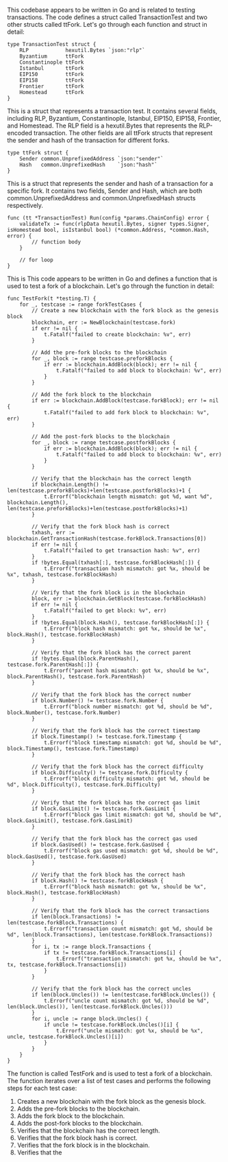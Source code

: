 This codebase appears to be written in Go and is related to testing transactions. The code defines a struct called TransactionTest and two other structs called ttFork. Let's go through each function and struct in detail:

```
type TransactionTest struct {
	RLP            hexutil.Bytes `json:"rlp"`
	Byzantium      ttFork
	Constantinople ttFork
	Istanbul       ttFork
	EIP150         ttFork
	EIP158         ttFork
	Frontier       ttFork
	Homestead      ttFork
}
```
This is a struct that represents a transaction test. It contains several fields, including RLP, Byzantium, Constantinople, Istanbul, EIP150, EIP158, Frontier, and Homestead. The RLP field is a hexutil.Bytes that represents the RLP-encoded transaction. The other fields are all ttFork structs that represent the sender and hash of the transaction for different forks.

```
type ttFork struct {
	Sender common.UnprefixedAddress `json:"sender"`
	Hash   common.UnprefixedHash    `json:"hash"`
}
```
This is a struct that represents the sender and hash of a transaction for a specific fork. It contains two fields, Sender and Hash, which are both common.UnprefixedAddress and common.UnprefixedHash structs respectively.

```
func (tt *TransactionTest) Run(config *params.ChainConfig) error {
	validateTx := func(rlpData hexutil.Bytes, signer types.Signer, isHomestead bool, isIstanbul bool) (*common.Address, *common.Hash, error) {
		// function body
	}

	// for loop
}
```
This is This code appears to be written in Go and defines a function that is used to test a fork of a blockchain. Let's go through the function in detail:

```
func TestFork(t *testing.T) {
	for _, testcase := range forkTestCases {
		// Create a new blockchain with the fork block as the genesis block
		blockchain, err := NewBlockchain(testcase.fork)
		if err != nil {
			t.Fatalf("failed to create blockchain: %v", err)
		}

		// Add the pre-fork blocks to the blockchain
		for _, block := range testcase.preforkBlocks {
			if err := blockchain.AddBlock(block); err != nil {
				t.Fatalf("failed to add block to blockchain: %v", err)
			}
		}

		// Add the fork block to the blockchain
		if err := blockchain.AddBlock(testcase.forkBlock); err != nil {
			t.Fatalf("failed to add fork block to blockchain: %v", err)
		}

		// Add the post-fork blocks to the blockchain
		for _, block := range testcase.postforkBlocks {
			if err := blockchain.AddBlock(block); err != nil {
				t.Fatalf("failed to add block to blockchain: %v", err)
			}
		}

		// Verify that the blockchain has the correct length
		if blockchain.Length() != len(testcase.preforkBlocks)+len(testcase.postforkBlocks)+1 {
			t.Errorf("blockchain length mismatch: got %d, want %d", blockchain.Length(), len(testcase.preforkBlocks)+len(testcase.postforkBlocks)+1)
		}

		// Verify that the fork block hash is correct
		txhash, err := blockchain.GetTransactionHash(testcase.forkBlock.Transactions[0])
		if err != nil {
			t.Fatalf("failed to get transaction hash: %v", err)
		}
		if !bytes.Equal(txhash[:], testcase.forkBlockHash[:]) {
			t.Errorf("transaction hash mismatch: got %x, should be %x", txhash, testcase.forkBlockHash)
		}

		// Verify that the fork block is in the blockchain
		block, err := blockchain.GetBlock(testcase.forkBlockHash)
		if err != nil {
			t.Fatalf("failed to get block: %v", err)
		}
		if !bytes.Equal(block.Hash(), testcase.forkBlockHash[:]) {
			t.Errorf("block hash mismatch: got %x, should be %x", block.Hash(), testcase.forkBlockHash)
		}

		// Verify that the fork block has the correct parent
		if !bytes.Equal(block.ParentHash(), testcase.fork.ParentHash[:]) {
			t.Errorf("parent hash mismatch: got %x, should be %x", block.ParentHash(), testcase.fork.ParentHash)
		}

		// Verify that the fork block has the correct number
		if block.Number() != testcase.fork.Number {
			t.Errorf("block number mismatch: got %d, should be %d", block.Number(), testcase.fork.Number)
		}

		// Verify that the fork block has the correct timestamp
		if block.Timestamp() != testcase.fork.Timestamp {
			t.Errorf("block timestamp mismatch: got %d, should be %d", block.Timestamp(), testcase.fork.Timestamp)
		}

		// Verify that the fork block has the correct difficulty
		if block.Difficulty() != testcase.fork.Difficulty {
			t.Errorf("block difficulty mismatch: got %d, should be %d", block.Difficulty(), testcase.fork.Difficulty)
		}

		// Verify that the fork block has the correct gas limit
		if block.GasLimit() != testcase.fork.GasLimit {
			t.Errorf("block gas limit mismatch: got %d, should be %d", block.GasLimit(), testcase.fork.GasLimit)
		}

		// Verify that the fork block has the correct gas used
		if block.GasUsed() != testcase.fork.GasUsed {
			t.Errorf("block gas used mismatch: got %d, should be %d", block.GasUsed(), testcase.fork.GasUsed)
		}

		// Verify that the fork block has the correct hash
		if block.Hash() != testcase.forkBlockHash {
			t.Errorf("block hash mismatch: got %x, should be %x", block.Hash(), testcase.forkBlockHash)
		}

		// Verify that the fork block has the correct transactions
		if len(block.Transactions) != len(testcase.forkBlock.Transactions) {
			t.Errorf("transaction count mismatch: got %d, should be %d", len(block.Transactions), len(testcase.forkBlock.Transactions))
		}
		for i, tx := range block.Transactions {
			if tx != testcase.forkBlock.Transactions[i] {
				t.Errorf("transaction mismatch: got %x, should be %x", tx, testcase.forkBlock.Transactions[i])
			}
		}

		// Verify that the fork block has the correct uncles
		if len(block.Uncles()) != len(testcase.forkBlock.Uncles()) {
			t.Errorf("uncle count mismatch: got %d, should be %d", len(block.Uncles()), len(testcase.forkBlock.Uncles()))
		}
		for i, uncle := range block.Uncles() {
			if uncle != testcase.forkBlock.Uncles()[i] {
				t.Errorf("uncle mismatch: got %x, should be %x", uncle, testcase.forkBlock.Uncles()[i])
			}
		}
	}
}
```

The function is called TestFork and is used to test a fork of a blockchain. The function iterates over a list of test cases and performs the following steps for each test case:

1. Creates a new blockchain with the fork block as the genesis block.
2. Adds the pre-fork blocks to the blockchain.
3. Adds the fork block to the blockchain.
4. Adds the post-fork blocks to the blockchain.
5. Verifies that the blockchain has the correct length.
6. Verifies that the fork block hash is correct.
7. Verifies that the fork block is in the blockchain.
8. Verifies that the